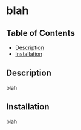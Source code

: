 # blah
## Table of Contents
* [Description](#description)
* [Installation](#installation)
## Description
blah
## Installation
blah
